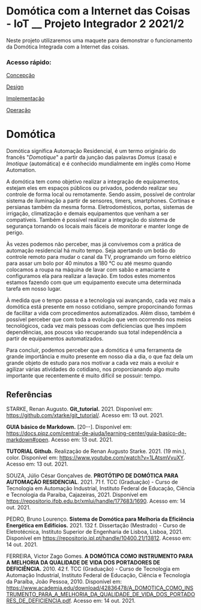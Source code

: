 # Domótica com a Internet das Coisas - IoT __ Projeto Integrador 2 2021/2

  Neste projeto utilizaremos uma maquete para demonstrar o funcionamento da Domótica Integrada com a Internet das coisas.
  
### Acesso rápido:
[Concepção](./concepcao.md)

[Design](./design.md)

[Implementação](./implementacao.md)

[Operação](./operacao.md)


# Domótica


  Domótica significa Automação Residencial, é um termo originário do francês "_Domotique_" a partir da junção das palavras _Domus_ (casa) e _Imotique_ (automática) e é conhecido mundialmente em inglês como Home Automation.
   
   A domótica tem como objetivo realizar a integração de equipamentos, estejam eles em espaços públicos ou privados, podendo realizar seu controle de forma local ou remotamente. Sendo assim, possível de controlar sistema de iluminação a partir de sensores, timers, smartphones. Cortinas e persianas também da mesma forma. Eletrodomésticos, portas, sistemas de irrigação, climatização e demais equipamentos que venham a ser compatíveis. Também é possível realizar a integração do sistema de segurança tornando os locais mais fáceis de monitorar e manter longe de perigo.
 
  Às vezes podemos não perceber, mas já convivemos com a prática de automação residencial há muito tempo. Seja apertando um botão do controle remoto para mudar o canal da TV, programando um forno elétrico para assar um bolo por 40 minutos a 180 °C ou até mesmo quando colocamos a roupa na máquina de lavar com sabão e amaciante e configuramos ela para realizar a lavação. Em todos estes momentos estamos fazendo com que um equipamento execute uma determinada tarefa em nosso lugar.
  
  À medida que o tempo passa e a tecnologia vai avançando, cada vez mais a domótica está presente em nosso cotidiano, sempre proporcinando formas de facilitar a vida com procedimentos automatizados. Além disso, também é possível perceber que com toda a evolução que vem ocorrendo nos meios tecnológicos, cada vez mais pessoas com deficiencias que lhes impõem dependências, aos poucos vão recuperando sua total independência a partir de equipamentos automatizados.
  
  Para concluir, podemos perceber que a domótica é uma ferramenta de grande importância e muito presente em nosso dia a dia, o que faz dela um grande objeto de estudo para nos motivar a cada vez mais a evoluir e agilizar várias atividades do cotidiano, nos proporcianando algo muito importante que recentemente é muito difícil se possuir: tempo.
  
 
## Referências


STARKE, Renan Augusto. **Git_tutorial.** 2021. Disponível em: <https://github.com/xtarke/git_tutorial/>. Acesso em: 13 out. 2021.

**GUIA básico de Markdown.** [20--]. Disponível em: <https://docs.pipz.com/central-de-ajuda/learning-center/guia-basico-de-markdown#open>. Acesso em: 13 out. 2021.

**TUTORIAL Github.** Realização de Renan Augusto Starke. 2021. (19 min.), color. Disponível em: <https://www.youtube.com/watch?v=1LAtsmVvuXY>. Acesso em: 13 out. 2021.

SOUZA, Júlio César Gonçalves de. **PROTÓTIPO DE DOMÓTICA PARA AUTOMAÇÃO RESIDENCIAL**. 2021. 71 f. TCC (Graduação) - Curso de Tecnologia em Automação Industrial, Instituto Federal de Educação, Ciência e Tecnologia da Paraíba, Cajazeiras, 2021. Disponível em <https://repositorio.ifpb.edu.br/xmlui/handle/177683/1690>. Acesso em: 14 out. 2021.

PEDRO, Bruno Lourenço. **Sistema de Domótica para Melhoria da Eficiência Energética em Edifícios.** 2021. 132 f. Dissertação (Mestrado) - Curso de Eletrotécnica, Instituto Superior de Engenharia de Lisboa, Lisboa, 2021. Disponível em <https://repositorio.ipl.pt/handle/10400.21/13812>. Acesso em: 14 out. 2021.

FERREIRA, Victor Zago Gomes. **A DOMÓTICA COMO INSTRUMENTO PARA A MELHORIA DA QUALIDADE DE VIDA DOS PORTADORES DE DEFICIÊNCIA.** 2010. 42 f. TCC (Graduação) - Curso de Tecnologia em Automação Industrial, Instituto Federal de Educação, Ciência e Tecnologia da Paraíba, João Pessoa, 2010. Disponível em: <https://www.academia.edu/download/42836478/A_DOMOTICA_COMO_INSTRUMENTO_PARA_A_MELHORIA_DA_QUALIDADE_DE_VIDA_DOS_PORTADORES_DE_DEFICIENCIA.pdf>. Acesso em: 14 out. 2021.
